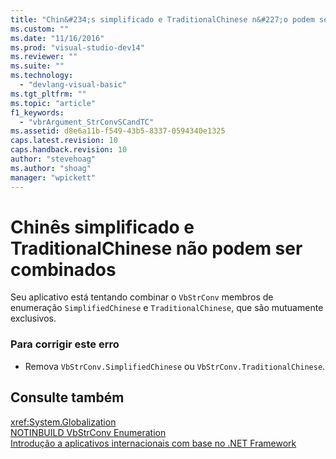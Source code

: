 ```yaml
---
title: "Chin&#234;s simplificado e TraditionalChinese n&#227;o podem ser combinados | Microsoft Docs"
ms.custom: ""
ms.date: "11/16/2016"
ms.prod: "visual-studio-dev14"
ms.reviewer: ""
ms.suite: ""
ms.technology: 
  - "devlang-visual-basic"
ms.tgt_pltfrm: ""
ms.topic: "article"
f1_keywords: 
  - "vbrArgument_StrConvSCandTC"
ms.assetid: d8e6a11b-f549-43b5-8337-0594340e1325
caps.latest.revision: 10
caps.handback.revision: 10
author: "stevehoag"
ms.author: "shoag"
manager: "wpickett"
---
```

# Chin&#234;s simplificado e TraditionalChinese n&#227;o podem ser combinados
Seu aplicativo está tentando combinar o `VbStrConv` membros de enumeração `SimplifiedChinese` e `TraditionalChinese`, que são mutuamente exclusivos.  
  
### Para corrigir este erro  
  
-   Remova `VbStrConv.SimplifiedChinese` ou `VbStrConv.TraditionalChinese`.  
  
## Consulte também  
 <xref:System.Globalization>   
 [NOTINBUILD VbStrConv Enumeration](http://msdn.microsoft.com/pt-br/59f83dd9-6361-47df-a836-02ba9d4cb936)   
 [Introdução a aplicativos internacionais com base no .NET Framework](/visual-studio/ide/introduction-to-international-applications-based-on-the-dotnet-framework)